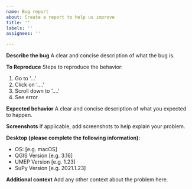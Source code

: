 ```yaml
---
name: Bug report
about: Create a report to help us improve
title: ''
labels: ''
assignees: ''

---
```


**Describe the bug**
A clear and concise description of what the bug is.

**To Reproduce**
Steps to reproduce the behavior:
1. Go to '...'
2. Click on '....'
3. Scroll down to '....'
4. See error

**Expected behavior**
A clear and concise description of what you expected to happen.

**Screenshots**
If applicable, add screenshots to help explain your problem.

**Desktop (please complete the following information):**
 - OS: [e.g. macOS]
 - QGIS Version [e.g. 3.16]
 - UMEP Version [e.g. 1.23]
 - SuPy Version [e.g. 2021.1.23]


**Additional context**
Add any other context about the problem here.
